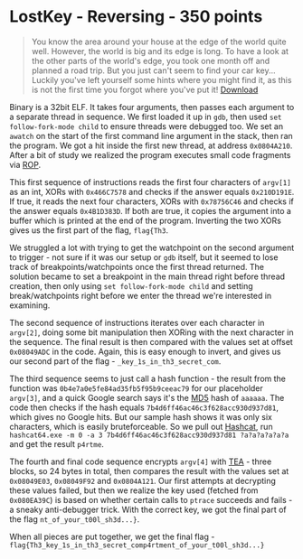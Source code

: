 # LostKey - Reversing - 350 points

> You know the area around your house at the edge of the world quite well. However, the world is big and its edge is long. To have a look at the other parts of the world's edge, you took one month off and planned a road trip. But you just can't seem to find your car key... Luckily you've left yourself some hints where you might find it, as this is not the first time you forgot where you've put it! 
> [Download](./LostKey-c98d722d57033d6463abd405a70d86aa.zip)

Binary is a 32bit ELF. It takes four arguments, then passes each argument to a separate thread in sequence. We first loaded it up in `gdb`, then used `set follow-fork-mode child` to ensure threads were debugged too. We set an `awatch` on the start of the first command line argument in the stack, then ran the program. We got a hit inside the first new thread, at address `0x0804A210`. After a bit of study we realized the program executes small code fragments via [ROP](https://en.wikipedia.org/wiki/Return-oriented_programming).

This first sequence of instructions reads the first four characters of `argv[1]` as an int, XORs with `0x466C7578` and checks if the answer equals `0x210D191E`. If true, it reads the next four characters, XORs with `0x78756C46` and checks if the answer equals `0x4B1D383D`. If both are true, it copies the argument into a buffer which is printed at the end of the program. Inverting the two XORs gives us the first part of the flag, `flag{Th3`.

We struggled a lot with trying to get the watchpoint on the second argument to trigger - not sure if it was our setup or `gdb` itself, but it seemed to lose track of breakpoints/watchpoints once the first thread returned. The solution became to set a breakpoint in the main thread right before thread creation, then only using `set follow-fork-mode child` and setting break/watchpoints right before we enter the thread we're interested in examining.

The second sequence of instructions iterates over each character in `argv[2]`, doing some bit manipulation then XORing with the next character in the sequence. The final result is then compared with the values set at offset `0x08049ADC` in the code. Again, this is easy enough to invert, and gives us our second part of the flag - `_key_1s_in_th3_secret_com`.

The third sequence seems to just call a hash function - the result from the function was `0b4e7a0e5fe84ad35fb5f95b9ceeac79` for our placeholder `argv[3]`, and a quick Google search says it's the [MD5](https://en.wikipedia.org/wiki/MD5) hash of `aaaaaa`. The code then checks if the hash equals `7b4d6ff46ac46c3f628acc930d937d81`, which gives no Google hits. But our sample hash shows it was only six characters, which is easily bruteforceable. So we pull out [Hashcat](https://hashcat.net/hashcat/), run `hashcat64.exe -m 0 -a 3 7b4d6ff46ac46c3f628acc930d937d81 ?a?a?a?a?a?a` and get the result `p4rtme`.

The fourth and final code sequence encrypts `argv[4]` with [TEA](https://en.wikipedia.org/wiki/Tiny_Encryption_Algorithm) - three blocks, so 24 bytes in total, then compares the result with the values set at `0x08049E03`, `0x08049F92` and `0x0804A121`. Our first attempts at decrypting these values failed, but then we realize the key used (fetched from `0x080EA39C`) is based on whether certain calls to `ptrace` succeeds and fails - a sneaky anti-debugger trick. With the correct key, we got the final part of the flag `nt_of_your_t00l_sh3d...}`.

When all pieces are put together, we get the final flag - `flag{Th3_key_1s_in_th3_secret_comp4rtment_of_your_t00l_sh3d...}`
